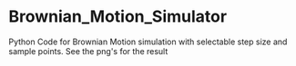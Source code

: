 # Brownian_Motion_Simulator
Python Code for Brownian Motion simulation with selectable step size and sample points.
See the png's for the result 
